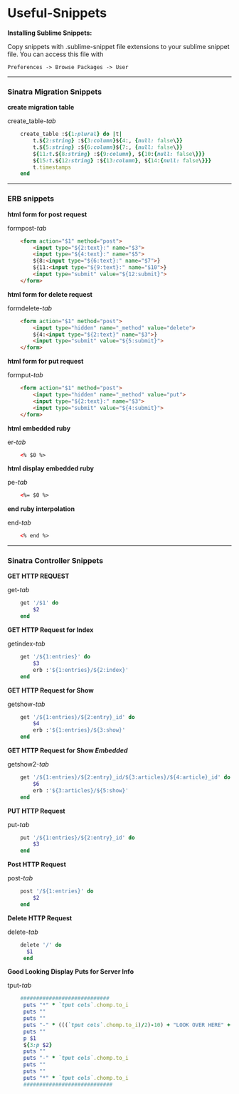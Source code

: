 # Useful-Snippets #
__Installing Sublime Snippets:__

Copy snippets with .sublime-snippet file extensions to your sublime snippet file.
You can access this file with

	Preferences -> Browse Packages -> User

__________________________________________________________________
### Sinatra Migration Snippets ###

__create migration table__

create_table-*tab*
	
```ruby
	create_table :${1:plural} do |t|
		t.${2:string} :${3:column}${4:, {null: false\}}
		t.${5:string} :${6:column}${7:, {null: false\}}
		${11:t.${8:string} :${9:column}, ${10:{null: false\}}}
		${15:t.${12:string} :${13:column}, ${14:{null: false\}}}
		t.timestamps
	end
```
	
__________________________________________________________________
### ERB snippets ###
__html form for post request__

formpost-*tab*
	
```html
	<form action="$1" method="post">
		<input type="${2:text}:" name="$3">
		<input type="${4:text}:" name="$5">
		${8:<input type="${6:text}:" name="$7">}
		${11:<input type="${9:text}:" name="$10">}
		<input type="submit" value="${12:submit}">
	</form>
```

__html form for delete request__

formdelete-*tab*
	
```html
	<form action="$1" method="post">
		<input type="hidden" name="_method" value="delete">
		${4:<input type="${2:text}" name="$3">}
		<input type="submit" value="${5:submit}">
 	</form>
```
	
__html form for put request__

formput-*tab*
	
```html
	<form action="$1" method="post">
		<input type="hidden" name="_method" value="put">
		<input type="${2:text}:" name="$3">
		<input type="submit" value="${4:submit}">
	</form>
```

__html embedded ruby__

er-*tab*
	
```html
	<% $0 %>
```
__html display embedded ruby__

pe-*tab*
	
```html
	<%= $0 %>
```
	
__end ruby interpolation__

end-*tab*
	
```html
	<% end %>
```
	

__________________________________________________________________
### Sinatra Controller Snippets 

__GET HTTP REQUEST__

get-*tab*
	
```ruby
	get '/$1' do
  		$2
	end
```

__GET HTTP Request for Index__

getindex-*tab*
	
```ruby
	get '/${1:entries}' do
  		$3
		erb :'${1:entries}/${2:index}'
	end
```
	
__GET HTTP Request for Show__

getshow-*tab*
	
```ruby
	get '/${1:entries}/${2:entry}_id' do
		$4
		erb :'${1:entries}/${3:show}'
	end
```
	
__GET HTTP Request for Show *Embedded*__

getshow2-*tab*
	
```ruby
	get '/${1:entries}/${2:entry}_id/${3:articles}/${4:article}_id' do
  		$6
		erb :'${3:articles}/${5:show}'
	end
```

__PUT HTTP Request__

put-*tab*

```ruby
	put '/${1:entries}/${2:entry}_id' do 
  		$3
	end
```
__Post HTTP Request__

post-*tab*
	
```ruby
	post '/${1:entries}' do 
		$2
	end
```

__Delete HTTP Request__

delete-*tab*
	
```ruby
	delete '/' do
	  $1
	 end
```
__Good Looking Display Puts for Server Info__

tput-*tab*
	
```ruby
	############################
	 puts "*" * `tput cols`.chomp.to_i
	 puts ""
	 puts ""
	 puts "-" * (((`tput cols`.chomp.to_i)/2)-10) + "LOOK OVER HERE" + "-" * (((`tput cols`.chomp.to_i)/2)-10)
	 puts ""
	 p $1
	 ${3:p $2}
	 puts ""
	 puts "-" * `tput cols`.chomp.to_i
	 puts ""
	 puts ""
	 puts "*" * `tput cols`.chomp.to_i
	 ############################
```


